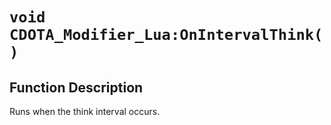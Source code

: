# `void CDOTA_Modifier_Lua:OnIntervalThink( )`
## Function Description
Runs when the think interval occurs.
